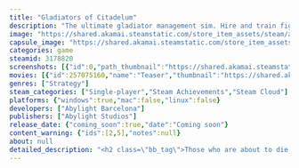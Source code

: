 ```yaml
---
title: "Gladiators of Citadelum"
description: "The ultimate gladiator management sim. Hire and train fighters in different disciplines, defeat your rivals in the arena, climb through the ranks and, remember, give the best spectacle Rome has ever seen to survive. Blood and glory await!"
image: "https://shared.akamai.steamstatic.com/store_item_assets/steam/apps/3178820/header.jpg?t=1732267495"
capsule_image: "https://shared.akamai.steamstatic.com/store_item_assets/steam/apps/3178820/4f7bfebb84245b3c0f083d5a264945ad97462df7/capsule_231x87.jpg?t=1732267495"
categories: game
steamid: 3178820
screenshots: [{"id":0,"path_thumbnail":"https://shared.akamai.steamstatic.com/store_item_assets/steam/apps/3178820/ss_146fff1af9aa5211af810004b88af47142e923aa.600x338.jpg?t=1732267495","path_full":"https://shared.akamai.steamstatic.com/store_item_assets/steam/apps/3178820/ss_146fff1af9aa5211af810004b88af47142e923aa.1920x1080.jpg?t=1732267495"},{"id":1,"path_thumbnail":"https://shared.akamai.steamstatic.com/store_item_assets/steam/apps/3178820/ss_0fe873feedca1038a0013ebe34fdb74dc833d018.600x338.jpg?t=1732267495","path_full":"https://shared.akamai.steamstatic.com/store_item_assets/steam/apps/3178820/ss_0fe873feedca1038a0013ebe34fdb74dc833d018.1920x1080.jpg?t=1732267495"},{"id":2,"path_thumbnail":"https://shared.akamai.steamstatic.com/store_item_assets/steam/apps/3178820/ss_d10a89581afa879587a2e7fc640f649373adfa64.600x338.jpg?t=1732267495","path_full":"https://shared.akamai.steamstatic.com/store_item_assets/steam/apps/3178820/ss_d10a89581afa879587a2e7fc640f649373adfa64.1920x1080.jpg?t=1732267495"},{"id":3,"path_thumbnail":"https://shared.akamai.steamstatic.com/store_item_assets/steam/apps/3178820/ss_551f01b61a2c136d43e31e62b4d231be74c34b42.600x338.jpg?t=1732267495","path_full":"https://shared.akamai.steamstatic.com/store_item_assets/steam/apps/3178820/ss_551f01b61a2c136d43e31e62b4d231be74c34b42.1920x1080.jpg?t=1732267495"},{"id":4,"path_thumbnail":"https://shared.akamai.steamstatic.com/store_item_assets/steam/apps/3178820/ss_6b03fbf4f6089527c66f063cc4841411a5348702.600x338.jpg?t=1732267495","path_full":"https://shared.akamai.steamstatic.com/store_item_assets/steam/apps/3178820/ss_6b03fbf4f6089527c66f063cc4841411a5348702.1920x1080.jpg?t=1732267495"}]
movies: [{"id":257075160,"name":"Teaser","thumbnail":"https://shared.akamai.steamstatic.com/store_item_assets/steam/apps/257075160/ca1fdc7bff4e4401e40c3e4ef0267e19ec289a75/movie_600x337.jpg?t=1732262452","webm":{"480":"http://video.akamai.steamstatic.com/store_trailers/257075160/movie480_vp9.webm?t=1732262452","max":"http://video.akamai.steamstatic.com/store_trailers/257075160/movie_max_vp9.webm?t=1732262452"},"mp4":{"480":"http://video.akamai.steamstatic.com/store_trailers/257075160/movie480.mp4?t=1732262452","max":"http://video.akamai.steamstatic.com/store_trailers/257075160/movie_max.mp4?t=1732262452"},"highlight":true}]
genres: ["Strategy"]
steam_categories: ["Single-player","Steam Achievements","Steam Cloud"]
platforms: {"windows":true,"mac":false,"linux":false}
developers: ["Abylight Barcelona"]
publishers: ["Abylight Studios"]
release_date: {"coming_soon":true,"date":"Coming soon"}
content_warning: {"ids":[2,5],"notes":null}
about: null
detailed_description: "<h2 class=\"bb_tag\">Those who are about to die salute you! </h2>In Gladiators of Citadelum, you will manage a warrior training camp in ancient Rome. Choose the best candidates to train them in different disciplines based on real roman gladiators. Set their routines, buy food and equipment to improve their chances in the arena. Defeat your rivals in epic fights in the most iconic amphitheaters spread throughout the Roman Empire.<h2 class=\"bb_tag\">Endure the toughest training</h2>Every gladiator is unique. Buy only the best in the gladiator market, and train them in the fighting discipline that better suits their skills. You will want a strong candidate to become a heavy Murmillo, but perhaps you prefer the charismatic fighter that will earn you more denarii... if he survives.<h2 class=\"bb_tag\">Prepare to draw blood</h2>Improve their chances of victory with a good training routine and a healthy diet. A balanced menu in the mess hall can give them a fighting boost, but don't overlook the importance of a good quality gladius! Buy armor and weapons and keep their equipment in good shape to give them an extra edge in combat. Heal their wounds and they may live long enough to cover you with fame and riches.<h2 class=\"bb_tag\">Become a legend of Rome</h2>Your fighters will find glory or death in the arena. The people of Rome are thirsty for combat and gladiatorial games are scheduled regularly all across the Empire. Check the calendar and plan your training accordingly for the upcoming fights. The combat in Gladiators of Citadelum is class based, so you'll have to choose your roster wisely for each event. Once everything is set, gladiators will meet their destiny in intense battles, where only one shall be victorious. Will it be you?"
---
```


